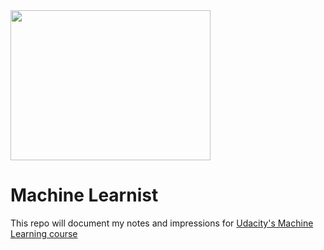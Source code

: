 <img src="http://i.imgur.com/gU884lW.png" width="320" height="240">

# Machine Learnist

This repo will document my notes and impressions for [Udacity's Machine Learning course](https://www.udacity.com/course/machine-learning-engineer-nanodegree--nd009)
